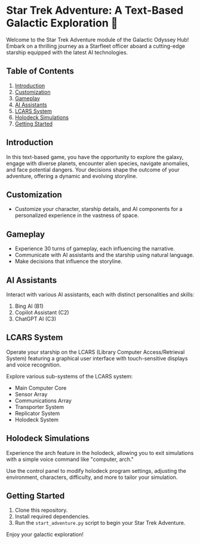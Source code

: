 # Star Trek Adventure: A Text-Based Galactic Exploration 🚀

Welcome to the Star Trek Adventure module of the Galactic Odyssey Hub! Embark on a thrilling journey as a Starfleet officer aboard a cutting-edge starship equipped with the latest AI technologies.

## Table of Contents

1. [Introduction](#introduction)
2. [Customization](#customization)
3. [Gameplay](#gameplay)
4. [AI Assistants](#ai-assistants)
5. [LCARS System](#lcars-system)
6. [Holodeck Simulations](#holodeck-simulations)
7. [Getting Started](#getting-started)

## Introduction

In this text-based game, you have the opportunity to explore the galaxy, engage with diverse planets, encounter alien species, navigate anomalies, and face potential dangers. Your decisions shape the outcome of your adventure, offering a dynamic and evolving storyline.

## Customization

- Customize your character, starship details, and AI components for a personalized experience in the vastness of space.

## Gameplay

- Experience 30 turns of gameplay, each influencing the narrative.
- Communicate with AI assistants and the starship using natural language.
- Make decisions that influence the storyline.

## AI Assistants

Interact with various AI assistants, each with distinct personalities and skills:

1. Bing AI (B1)
2. Copilot Assistant (C2)
3. ChatGPT AI (C3)

## LCARS System

Operate your starship on the LCARS (Library Computer Access/Retrieval System) featuring a graphical user interface with touch-sensitive displays and voice recognition.

Explore various sub-systems of the LCARS system:

- Main Computer Core
- Sensor Array
- Communications Array
- Transporter System
- Replicator System
- Holodeck System

## Holodeck Simulations

Experience the arch feature in the holodeck, allowing you to exit simulations with a simple voice command like "computer, arch."

Use the control panel to modify holodeck program settings, adjusting the environment, characters, difficulty, and more to tailor your simulation.

## Getting Started

1. Clone this repository.
2. Install required dependencies.
3. Run the `start_adventure.py` script to begin your Star Trek Adventure.

Enjoy your galactic exploration!
